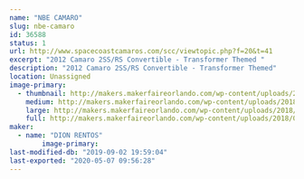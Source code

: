 ```yaml
---
name: "NBE CAMARO"
slug: nbe-camaro
id: 36588
status: 1
url: http://www.spacecoastcamaros.com/scc/viewtopic.php?f=20&t=41
excerpt: "2012 Camaro 2SS/RS Convertible - Transformer Themed "
description: "2012 Camaro 2SS/RS Convertible - Transformer Themed"
location: Unassigned
image-primary:
  - thumbnail: http://makers.makerfaireorlando.com/wp-content/uploads/2018/08/NBECAMARO-150x150.jpg
    medium: http://makers.makerfaireorlando.com/wp-content/uploads/2018/08/NBECAMARO-300x200.jpg
    large: http://makers.makerfaireorlando.com/wp-content/uploads/2018/08/NBECAMARO.jpg
    full: http://makers.makerfaireorlando.com/wp-content/uploads/2018/08/NBECAMARO.jpg
maker:
  - name: "DION RENTOS"
        image-primary: 
last-modified-db: "2019-09-02 19:59:04"
last-exported: "2020-05-07 09:56:28"
---
```

